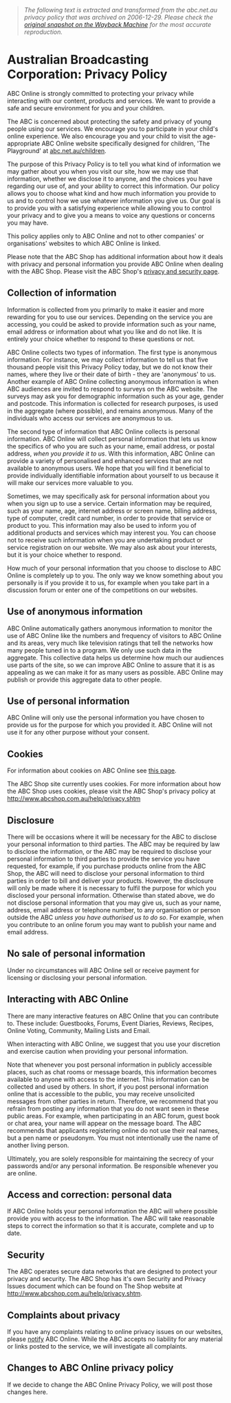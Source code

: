 > *The following text is extracted and transformed from the abc.net.au privacy policy that was archived on 2006-12-29. Please check the [original snapshot on the Wayback Machine](https://web.archive.org/web/20061229172817id_/http%3A//www.abc.net.au/privacy.htm) for the most accurate reproduction.*

# Australian Broadcasting Corporation: Privacy Policy

ABC Online is strongly committed to protecting your privacy while interacting with our content, products and services. We want to provide a safe and secure environment for you and your children.

The ABC is concerned about protecting the safety and privacy of young people using our services. We encourage you to participate in your child's online experience. We also encourage you and your child to visit the age-appropriate ABC Online website specifically designed for children, 'The Playground' at [abc.net.au/children](http://abc.net.au/children).

The purpose of this Privacy Policy is to tell you what kind of information we may gather about you when you visit our site, how we may use that information, whether we disclose it to anyone, and the choices you have regarding our use of, and your ability to correct this information. Our policy allows you to choose what kind and how much information you provide to us and to control how we use whatever information you give us. Our goal is to provide you with a satisfying experience while allowing you to control your privacy and to give you a means to voice any questions or concerns you may have.

This policy applies only to ABC Online and not to other companies' or organisations' websites to which ABC Online is linked.

Please note that the ABC Shop has additional information about how it deals with privacy and personal information you provide ABC Online when dealing with the ABC Shop. Please visit the ABC Shop's [privacy and security page](http://abcshop.com.au/help/privacy.shtm).

## Collection of information

Information is collected from you primarily to make it easier and more rewarding for you to use our services. Depending on the service you are accessing, you could be asked to provide information such as your name, email address or information about what you like and do not like. It is entirely your choice whether to respond to these questions or not.

ABC Online collects two types of information. The first type is anonymous information. For instance, we may collect information to tell us that five thousand people visit this Privacy Policy today, but we do not know their names, where they live or their date of birth - they are 'anonymous' to us. Another example of ABC Online collecting anonymous information is when ABC audiences are invited to respond to surveys on the ABC website. The surveys may ask you for demographic information such as your age, gender and postcode. This information is collected for research purposes, is used in the aggregate (where possible), and remains anonymous. Many of the individuals who access our services are anonymous to us.

The second type of information that ABC Online collects is personal information. ABC Online will collect personal information that lets us know the specifics of who you are such as your name, email address, or postal address, _when you provide it to us_. With this information, ABC Online can provide a variety of personalised and enhanced services that are not available to anonymous users. We hope that you will find it beneficial to provide individually identifiable information about yourself to us because it will make our services more valuable to you.

Sometimes, we may specifically ask for personal information about you when you sign up to use a service. Certain information may be required, such as your name, age, internet address or screen name, billing address, type of computer, credit card number, in order to provide that service or product to you. This information may also be used to inform you of additional products and services which may interest you. You can choose not to receive such information when you are undertaking product or service registration on our website. We may also ask about your interests, but it is your choice whether to respond.

How much of your personal information that you choose to disclose to ABC Online is completely up to you. The only way we know something about you personally is if you provide it to us, for example when you take part in a discussion forum or enter one of the competitions on our websites.

## Use of anonymous information

ABC Online automatically gathers anonymous information to monitor the use of ABC Online like the numbers and frequency of visitors to ABC Online and its areas, very much like television ratings that tell the networks how many people tuned in to a program. We only use such data in the aggregate. This collective data helps us determine how much our audiences use parts of the site, so we can improve ABC Online to assure that it is as appealing as we can make it for as many users as possible. ABC Online may publish or provide this aggregate data to other people.

##  Use of personal information

ABC Online will only use the personal information you have chosen to provide us for the purpose for which you provided it. ABC Online will not use it for any other purpose without your consent.

## Cookies

For information about cookies on ABC Online see [this page](http://www.abc.net.au/about/cookies.htm).

The ABC Shop site currently uses cookies. For more information about how the ABC Shop uses cookies, please visit the ABC Shop's privacy policy at <http://www.abcshop.com.au/help/privacy.shtm>

  


## Disclosure

There will be occasions where it will be necessary for the ABC to disclose your personal information to third parties. The ABC may be required by law to disclose the information, or the ABC may be required to disclose your personal information to third parties to provide the service you have requested, for example, if you purchase products online from the ABC Shop, the ABC will need to disclose your personal information to third parties in order to bill and deliver your products. However, the disclosure will only be made where it is necessary to fulfil the purpose for which you disclosed your personal information. Otherwise than stated above, we do not disclose personal information that you may give us, such as your name, address, email address or telephone number, to any organisation or person outside the ABC _unless you have authorised us to do so_. For example, when you contribute to an online forum you may want to publish your name and email address.

## No sale of personal information

Under no circumstances will ABC Online sell or receive payment for licensing or disclosing your personal information.

## Interacting with ABC Online

There are many interactive features on ABC Online that you can contribute to. These include: Guestbooks, Forums, Event Diaries, Reviews, Recipes, Online Voting, Community, Mailing Lists and Email.

When interacting with ABC Online, we suggest that you use your discretion and exercise caution when providing your personal information.

Note that whenever you post personal information in publicly accessible places, such as chat rooms or message boards, this information becomes available to anyone with access to the internet. This information can be collected and used by others. In short, if you post personal information online that is accessible to the public, you may receive unsolicited messages from other parties in return. Therefore, we recommend that you refrain from posting any information that you do not want seen in these public areas. For example, when participating in an ABC forum, guest book or chat area, your name will appear on the message board. The ABC recommends that applicants registering online do not use their real names, but a pen name or pseudonym. You must not intentionally use the name of another living person.

Ultimately, you are solely responsible for maintaining the secrecy of your passwords and/or any personal information. Be responsible whenever you are online.

## Access and correction: personal data

If ABC Online holds your personal information the ABC will where possible provide you with access to the information. The ABC will take reasonable steps to correct the information so that it is accurate, complete and up to date.

## Security

The ABC operates secure data networks that are designed to protect your privacy and security. The ABC Shop has it's own Security and Privacy Issues document which can be found on The Shop website at <http://www.abcshop.com.au/help/privacy.shtm>.

## Complaints about privacy

If you have any complaints relating to online privacy issues on our websites, please [notify](http://www.abc.net.au/contact/) ABC Online. While the ABC accepts no liability for any material or links posted to the service, we will investigate all complaints.

## Changes to ABC Online privacy policy

If we decide to change the ABC Online Privacy Policy, we will post those changes here.
